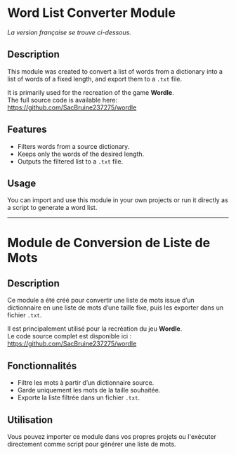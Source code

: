 # Word List Converter Module

*La version française se trouve ci-dessous.*

## Description

This module was created to convert a list of words from a dictionary into a list of words of a fixed length, and export them to a `.txt` file.

It is primarily used for the recreation of the game **Wordle**.  
The full source code is available here: https://github.com/SacBruine237275/wordle

## Features

- Filters words from a source dictionary.
- Keeps only the words of the desired length.
- Outputs the filtered list to a `.txt` file.

## Usage

You can import and use this module in your own projects or run it directly as a script to generate a word list.

---

# Module de Conversion de Liste de Mots

## Description

Ce module a été créé pour convertir une liste de mots issue d’un dictionnaire en une liste de mots d’une taille fixe, puis les exporter dans un fichier `.txt`.

Il est principalement utilisé pour la recréation du jeu **Wordle**.  
Le code source complet est disponible ici : https://github.com/SacBruine237275/wordle

## Fonctionnalités

- Filtre les mots à partir d’un dictionnaire source.
- Garde uniquement les mots de la taille souhaitée.
- Exporte la liste filtrée dans un fichier `.txt`.

## Utilisation

Vous pouvez importer ce module dans vos propres projets ou l'exécuter directement comme script pour générer une liste de mots.
